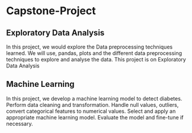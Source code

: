 # Capstone-Project

## Exploratory Data Analysis
In this project, we would explore the Data preprocessing techniques learned. We will use, pandas, plots and the different data preprocessing techniques to explore and analyse the data. This project is on Exploratory Data Analysis

## Machine Learning
In this project, we develop a machine learning model to detect diabetes. Perform data cleaning and transformation. Handle null 
values, outliers, convert categorical features to numerical values. Select and apply an appropriate machine learning model. Evaluate the model and fine-tune if necessary. 
